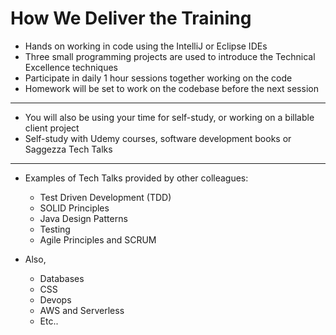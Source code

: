 # How We Deliver the Training

* Hands on working in code using the IntelliJ or Eclipse IDEs
* Three small programming projects are used to introduce the Technical Excellence techniques
* Participate in daily 1 hour sessions together working on the code
* Homework will be set to work on the codebase before the next session

----

* You will also be using your time for self-study, or working on a billable client project
* Self-study with Udemy courses, software development books or Saggezza Tech Talks

----
* Examples of Tech Talks provided by other colleagues:
  * Test Driven Development (TDD)
  * SOLID Principles
  * Java Design Patterns
  * Testing
  * Agile Principles and SCRUM

* Also,
  * Databases
  * CSS
  * Devops
  * AWS and Serverless
  * Etc..
 
